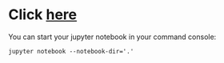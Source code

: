 # Click [here](visualize_input_space.ipynb)

You can start your jupyter notebook in your command console:
```
jupyter notebook --notebook-dir='.'
```